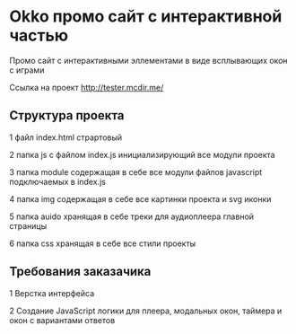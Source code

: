 # Okko промо сайт с интерактивной частью

Промо сайт с интерактивными эллементами в виде всплывающих окон с играми

Ссылка на проект http://tester.mcdir.me/

## Структура проекта

1 файл index.html страртовый 

2 папка js с файлом index.js инициализирующий все модули проекта

3 папка module содержащая в себе все модули файлов javascript подключаемых в index.js

4 папка img содержащая в себе все картинки проекта и svg иконки

5 папка auido хранящая в себе треки для аудиоплеера главной страницы

6 папка css хранящая в себе все стили проекты

## Требования заказачика 

1 Верстка интерфейса

2 Создание JavaScript логики для плеера, модальных окон, таймера и окон с вариантами ответов

